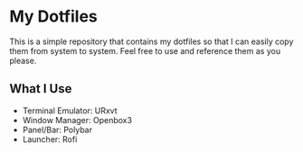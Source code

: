 # My Dotfiles

This is a simple repository that contains my dotfiles so that I can easily copy them from system to system.
Feel free to use and reference them as you please.

## What I Use
* Terminal Emulator: URxvt
* Window Manager: Openbox3
* Panel/Bar:  Polybar
* Launcher: Rofi

